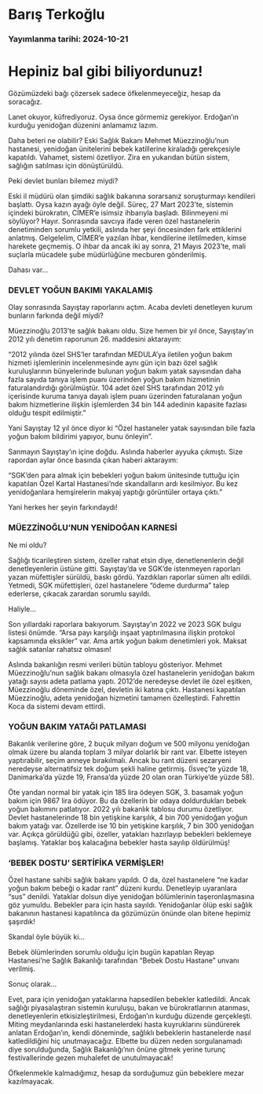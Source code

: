 # Barış Terkoğlu

### Yayımlanma tarihi: 2024-10-21

# Hepiniz bal gibi biliyordunuz!

Gözümüzdeki bağı çözersek sadece öfkelenmeyeceğiz, hesap da soracağız.

Lanet okuyor, küfrediyoruz. Oysa önce görmemiz gerekiyor. Erdoğan’ın kurduğu yenidoğan düzenini anlamamız lazım.

Daha beteri ne olabilir? Eski Sağlık Bakanı Mehmet Müezzinoğlu’nun hastanesi, yenidoğan ünitelerini bebek katillerine kiraladığı gerekçesiyle kapatıldı. Vahamet, sistemi özetliyor. Zira en yukarıdan bütün sistem, sağlığın satılması için dönüştürüldü.

Peki devlet bunları bilemez miydi?

Eski il müdürü olan şimdiki sağlık bakanına sorarsanız soruşturmayı kendileri başlattı. Oysa kazın ayağı öyle değil. Süreç, 27 Mart 2023’te, sistemin içindeki bürokratın, CİMER’e isimsiz ihbarıyla başladı. Bilinmeyeni mi söylüyor? Hayır. Sonrasında savcıya ifade veren özel hastanelerin denetiminden sorumlu yetkili, aslında her şeyi öncesinden fark ettiklerini anlatmış. Gelgelelim, CİMER’e yazılan ihbar, kendilerine iletilmeden, kimse harekete geçmemiş. O ihbar da ancak iki ay sonra, 21 Mayıs 2023’te, mali suçlarla mücadele şube müdürlüğüne mecburen gönderilmiş.

Dahası var...


### DEVLET YOĞUN BAKIMI YAKALAMIŞ

Olay sonrasında Sayıştay raporlarını açtım. Acaba devleti denetleyen kurum bunların farkında değil miydi?

Müezzinoğlu 2013’te sağlık bakanı oldu. Size hemen bir yıl önce, Sayıştay’ın 2012 yılı denetim raporunun 26. maddesini aktarayım:

“2012 yılında özel SHS’ler tarafından MEDULA’ya iletilen yoğun bakım hizmeti işlemlerinin incelenmesinde aynı gün için bazı özel sağlık kuruluşlarının bünyelerinde bulunan yoğun bakım yatak sayısından daha fazla sayıda tanıya işlem puanı üzerinden yoğun bakım hizmetinin faturalandırdığı görülmüştür. 104 adet özel SHS tarafından 2012 yılı içerisinde kuruma tanıya dayalı işlem puanı üzerinden faturalanan yoğun bakım hizmetlerine ilişkin işlemlerden 34 bin 144 adedinin kapasite fazlası olduğu tespit edilmiştir.”





Yani Sayıştay 12 yıl önce diyor ki “Özel hastaneler yatak sayısından bile fazla yoğun bakım bildirimi yapıyor, bunu önleyin”.

Sanmayın Sayıştay’ın içine doğdu. Aslında haberler ayyuka çıkmıştı. Size rapordan aylar önce basında çıkan haberi aktarayım:

“SGK’den para almak için bebekleri yoğun bakım ünitesinde tuttuğu için kapatılan Özel Kartal Hastanesi’nde skandalların ardı kesilmiyor. Bu kez yenidoğanlara hemşirelerin makyaj yaptığı görüntüler ortaya çıktı.”



Yani herkes her şeyin farkındaydı!


### MÜEZZİNOĞLU’NUN YENİDOĞAN KARNESİ

Ne mi oldu?

Sağlığı ticarileştiren sistem, özeller rahat etsin diye, denetlenenlerin değil denetleyenlerin üstüne gitti. Sayıştay’da ve SGK’de istenmeyen raporları yazan müfettişler sürüldü, baskı gördü. Yazdıkları raporlar sümen altı edildi. Yetmedi, SGK müfettişleri, özel hastanelere “ödeme durdurma” talep ederlerse, çıkacak zarardan sorumlu sayıldı.

Haliyle...

Son yıllardaki raporlara bakıyorum. Sayıştay’ın 2022 ve 2023 SGK bulgu listesi önümde. “Arsa payı karşılığı inşaat yaptırılmasına ilişkin protokol kapsamında eksikler” var. Ama artık yoğun bakım denetimleri yok. Maksat sağlık satanlar rahatsız olmasın!

Aslında bakanlığın resmi verileri bütün tabloyu gösteriyor. Mehmet Müezzinoğlu’nun sağlık bakanı olmasıyla özel hastanelerin yenidoğan bakım yatağı sayısı adeta patlama yaptı. 2012’de neredeyse devlet ile özel eşitken, Müezzinoğlu döneminde özel, devletin iki katına çıktı. Hastanesi kapatılan Müezzinoğlu, adeta yenidoğan hizmetini tamamen özelleştirdi. Fahrettin Koca da sistemi devam ettirdi.




### YOĞUN BAKIM YATAĞI PATLAMASI

Bakanlık verilerine göre, 2 buçuk milyarı doğum ve 500 milyonu yenidoğan olmak üzere bu alanda toplam 3 milyar dolarlık bir rant var. Elbette isteyen yaptırabilir, seçim anneye bırakılmalı. Ancak bu rant düzeni sezaryeni neredeyse alternatifsiz tek doğum şekli haline getirmiş. (İsveç’te yüzde 18, Danimarka’da yüzde 19, Fransa’da yüzde 20 olan oran Türkiye’de yüzde 58).



Öte yandan normal bir yatak için 185 lira ödeyen SGK, 3. basamak yoğun bakım için 9867 lira ödüyor. Bu da özellerin bir odaya doldurdukları bebek yoğun bakımını patlatıyor. 2022 yılı bakanlık tablosu durumu özetliyor. Devlet hastanelerinde 18 bin yetişkine karşılık, 4 bin 700 yenidoğan yoğun bakım yatağı var. Özellerde ise 10 bin yetişkine karşılık, 7 bin 300 yenidoğan var. Açıkça görüldüğü gibi, özeller, yatakları hazırlayıp bebekleri beklemeye başlamış. Yataklar boş kalacağına bebekler hasta sayılıp öldürülmüş!




### ‘BEBEK DOSTU’ SERTİFİKA VERMİŞLER!

Özel hastane sahibi sağlık bakanı yapıldı. O da, özel hastanelere “ne kadar yoğun bakım bebeği o kadar rant” düzeni kurdu. Denetleyip uyaranlara “sus” denildi. Yataklar dolsun diye yenidoğan bölümlerinin taşeronlaşmasına göz yumuldu. Bebekler para için hasta sayıldı. Yenidoğanlar ölüp eski sağlık bakanının hastanesi kapatılınca da gözümüzün önünde olan bitene hepimiz şaşırdık!

Skandal öyle büyük ki...

Bebek ölümlerinden sorumlu olduğu için bugün kapatılan Reyap Hastanesi’ne Sağlık Bakanlığı tarafından “Bebek Dostu Hastane” unvanı verilmiş.



Sonuç olarak...

Evet, para için yenidoğan yataklarına hapsedilen bebekler katledildi. Ancak sağlığı piyasalaştıran sistemin kuruluşu, bakan ve bürokratlarının atanması, denetleyenlerin etkisizleştirilmesi, Erdoğan’ın kurduğu düzende gerçekleşti. Miting meydanlarında eski hastanelerdeki hasta kuyruklarını sündürerek anlatan Erdoğan’ın, kendi döneminde, sağlıklı bebeklerin hastanelerde nasıl katledildiğini hiç unutmayacağız. Elbette bu düzen neden sorgulanamadı diye sorulduğunda, Sağlık Bakanlığı’nın önüne gitmek yerine turunç festivallerinde gezen muhalefet de unutulmayacak!

Öfkelenmekle kalmadığımız, hesap da sorduğumuz gün bebeklere mezar kazılmayacak.

